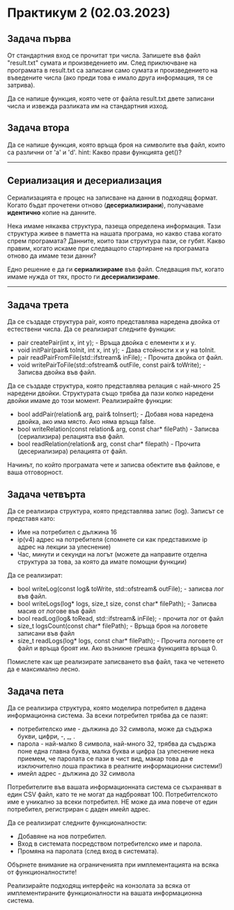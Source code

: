 # Практикум 2 (02.03.2023)

## Задача първа
От стандартния вход се прочитат три числа. Запишете във файл "result.txt" сумата и произведението им.
След приключване на програмата в result.txt са записани само сумата и произведението на въведените числа (ако преди това е имало друга информация, тя се затрива). 

Да се напише функция, която чете от файла result.txt двете записани числа и извежда разликата им на стандартния изход.

## Задача втора
Да се напише функция, която връща броя на символите във файл, които са различни от 'a' и 'd'.
hint: Какво прави функцията get()?

---
## Сериализация и десериализация
Сериализацията е процес на записване на данни в подходящ формат.
Когато бъдат прочетени отново (**десериализирани**), получаваме **идентично** копие на данните.

Нека имаме някаква структура, пазеща определена информация. Тази структура живее в паметта на нашата програма, но какво става когато спрем програмата? Данните, които тази структура пази, се губят. Какво правим, когато искаме при следващото стартиране на програмата отново да имаме тези данни?

Едно решение е да ги **сериализираме** във файл. Следващия път, когато имаме нужда от тях, просто ги **десериализираме**.

---

## Задача трета
Да се създаде структура pair, която представлява наредена двойка от естествени числа.
Да се реализират следните функции:
* pair createPair(int x, int y); - Връща двойка с елементи x и y.
* void initPair(pair& toInit, int x, int y); - Дава стойности x и y на toInit.
* pair readPairFromFile(std::ifstream& inFile); - Прочита двойка от файл.
* void writePairToFile(std::ofstream& outFile, const pair& toWrite); - Записва двойка във файл.

Да се създаде структура, която представлява релация с най-много 25 наредени двойки. Структурата също трябва да пази колко наредени двойки имаме до този момент. Реализирайте функции:
* bool addPair(relation& arg, pair& toInsert); - Добавя нова наредена двойка, ако има място. Ако няма връща false.
* bool writeRelation(const relation& arg, const char* filePath) - Записва (сериализира) релацията във файл.
* bool readRelation(relation& arg, const char* filepath) - Прочита (десериализира) релацията от файл.

Начинът, по който програмата чете и записва обектите във файлове, е ваша отговорност.

## Задача четвърта
Да се реализира структура, която представлява запис (log). Записът се представя като:
* Име на потребител с дължина 16
* ip(v4) адрес на потребителя (спомнете си как представихме ip адрес на лекции за улеснение)
* Час, минути и секунди на логът (можете да направите отделна структура за това, за която да имате помощни функции)

Да се реализират:
* bool writeLog(const log& toWrite, std::ofstream& outFile); - записва лог във файл.
* bool writeLogs(log* logs, size_t size, const char* filePath); - Записва масив от логове във файл
* bool readLog(log& toRead, std::ifstream& inFile); - прочита лог от файл
* size_t logsCount(const char* filePath); - Връща броя на логовете записани във файл
* size_t readLogs(log* logs, const char* filePath); - Прочита логовете от файл и връща броят им. Ако възникне грешка функцията връща 0.

Помислете как ще реализирате записването във файл, така че четенето да е максимално лесно.

## Задача пета
Да се реализира структура, която моделира потребител в дадена информационна система. За всеки потребител трябва да се пазят:
* потребителско име - дължина до 32 символа, може да съдържа букви, цифри, -, _, .
* парола - най-малко 8 символа, най-много 32, трябва да съдържа поне една главна буква, малка буква и цифра (за улеснение нека приемем, че паролата се пази в чист вид, макар това да е изключително лоша практика в реалните информационни системи!)
* имейл адрес - дължина до 32 символа

Потребителите във вашата информационната система се съхраняват в един CSV файл, като те не могат да надброяват 100.
Потребителското име е уникално за всеки потребител.
НЕ може да има повече от един потребител, регистриран с даден имейл адрес.

Да се реализират следните функционалности:
* Добавяне на нов потребител.
* Вход в системата посредством потребителско име и парола.
* Промяна на паролата (след вход в системата).

Обърнете внимание на ограниченията при имплементацията на всяка от функционалностите!

Реализирайте подходящ интерфейс на конзолата за всяка от имплементираните функционалности на вашата информационна система.

